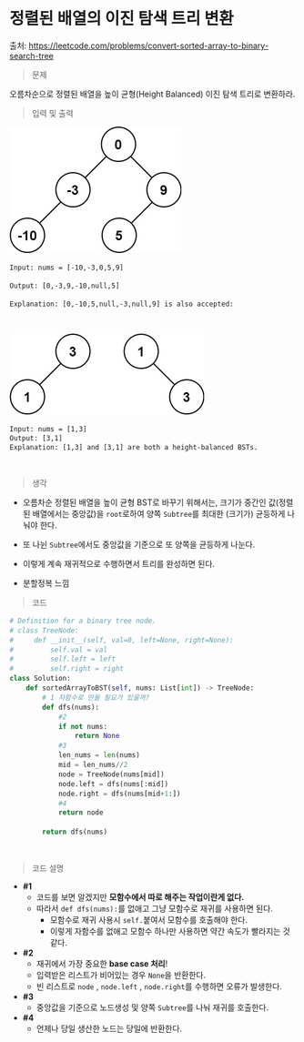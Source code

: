 # 정렬된 배열의 이진 탐색 트리 변환

출처: https://leetcode.com/problems/convert-sorted-array-to-binary-search-tree    



> 문제

오름차순으로 정렬된 배열을 높이 균형(Height Balanced) 이진 탐색 트리로 변환하라.    



> 입력 및 출력

![img](50.Convert_Sorted_Array_to_Binary_Search_Tree.assets/btree1.jpg)

```
Input: nums = [-10,-3,0,5,9]

Output: [0,-3,9,-10,null,5]

Explanation: [0,-10,5,null,-3,null,9] is also accepted:
```

​    

![img](50.Convert_Sorted_Array_to_Binary_Search_Tree.assets/btree.jpg)

```
Input: nums = [1,3]
Output: [3,1]
Explanation: [1,3] and [3,1] are both a height-balanced BSTs.
```

​     

> 생각

* 오름차순 정렬된 배열을 높이 균형 BST로 바꾸기 위해서는, 크기가 중간인 값(정렬된 배열에서는 중앙값)을 
  `root`로하여 양쪽 `Subtree`를 최대한 (크기가) 균등하게 나눠야 한다.
* 또 나뉜 `Subtree`에서도 중앙값을 기준으로 또 양쪽을 균등하게 나눈다.
* 이렇게 계속 재귀적으로 수행하면서 트리를 완성하면 된다.     

* 분할정복 느낌



> 코드

```python
# Definition for a binary tree node.
# class TreeNode:
#     def __init__(self, val=0, left=None, right=None):
#         self.val = val
#         self.left = left
#         self.right = right
class Solution:
    def sortedArrayToBST(self, nums: List[int]) -> TreeNode:
        # 1 자함수로 만들 필요가 있을까?
        def dfs(nums):
            #2
            if not nums:
                return None
            #3
            len_nums = len(nums)
            mid = len_nums//2
            node = TreeNode(nums[mid])
            node.left = dfs(nums[:mid])
            node.right = dfs(nums[mid+1:])
            #4
            return node

        return dfs(nums)
```

​    

> 코드 설명

* **#1**
  * 코드를 보면 알겠지만 **모함수에서 따로 해주는 작업이란게 없다.**
  * 따라서 `def dfs(nums):`를 없애고 그냥 모함수로 재귀를 사용하면 된다.
    * 모함수로 재귀 사용시 `self.`붙여서 모함수를 호출해야 한다.
    * 이렇게 자함수를 없애고 모함수 하나만 사용하면 약간 속도가 빨라지는 것 같다.
* **#2**
  * 재귀에서 가장 중요한 **base case 처리**!
  * 입력받은 리스트가 비어있는 경우 `None`을 반환한다.
  * 빈 리스트로 `node` , `node.left` , `node.right`를 수행하면 오류가 발생한다.
* **#3**
  * 중앙값을 기준으로 노드생성 및 양쪽 `Subtree`를 나눠 재귀를 호출한다.
* **#4**
  * 언제나 당일 생산한 노드는 당일에 반환한다.


